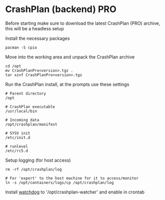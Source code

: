 CrashPlan (backend) PRO
=======================

Before starting make sure to download the latest CrashPlan (PRO) archive, this will be a headless setup

Install the necessary packages
```
pacman -S cpio 
```

Move into the working area and unpack the CrashPlan archive
```
cd /opt
mv CrashPlanPro<version>.tgz .
tar xzvf CrashPlanPro<version>.tgz
```

Run the CrashPlan install, at the prompts use these settings
```
# Parent directory
/opt

# CrashPlan executable
/usr/local/bin

# Incoming data
/opt/crashplan/manifest

# SYSV init
/etc/init.d

# runlevel
/etc/rc5.d
```

Setup logging (for host access)
```
rm -rf /opt/crashplan/log

# For 'export' to the host machine for it to access/monitor
ln -s /opt/containers/logs/cp /opt/crashplan/log
```

Install [watchdog](https://github.com/enckse/howdoi/blob/master/software/crashplan/crashplan-watchdog.md) to '/opt/crashplan-watcher' and enable in crontab
